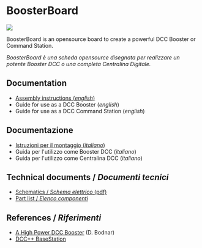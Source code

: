 # BoosterBoard
![](https://github.com/lucadentella/BoosterBoard/raw/main/images/boosterboard.jpg)

BoosterBoard is an opensource board to create a powerful DCC Booster or Command Station.

*BoosterBoard è una scheda opensource disegnata per realizzare un potente Booster DCC o una completa Centralina Digitale.*

## Documentation
 - [Assembly instructions (*english*)](https://github.com/lucadentella/BoosterBoard/blob/main/documentation/assembly-en.md)
 - Guide for use as a DCC Booster (*english*)
 - Guide for use as a DCC Command Station (*english*)
 
## Documentazione
 - [Istruzioni per il montaggio (*italiano*)](https://github.com/lucadentella/BoosterBoard/blob/main/documentation/assembly-it.md)
 - Guida per l'utilizzo come Booster DCC (*italiano*)
 - Guida per l'utilizzo come Centralina DCC (*italiano*)

## Technical documents / *Documenti tecnici*
 - [Schematics / *Schema elettrico* (pdf)](https://github.com/lucadentella/BoosterBoard/blob/main/board/BoosterBoard.pdf)
 - [Part list / *Elenco componenti*](https://github.com/lucadentella/BoosterBoard/blob/main/documentation/partlist.md)
## References / *Riferimenti*
 - [A High Power DCC Booster](http://www.trainelectronics.com/DCC_Arduino/DCC_Booster/) (D. Bodnar)
 - [DCC++ BaseStation](https://github.com/DccPlusPlus/BaseStation)